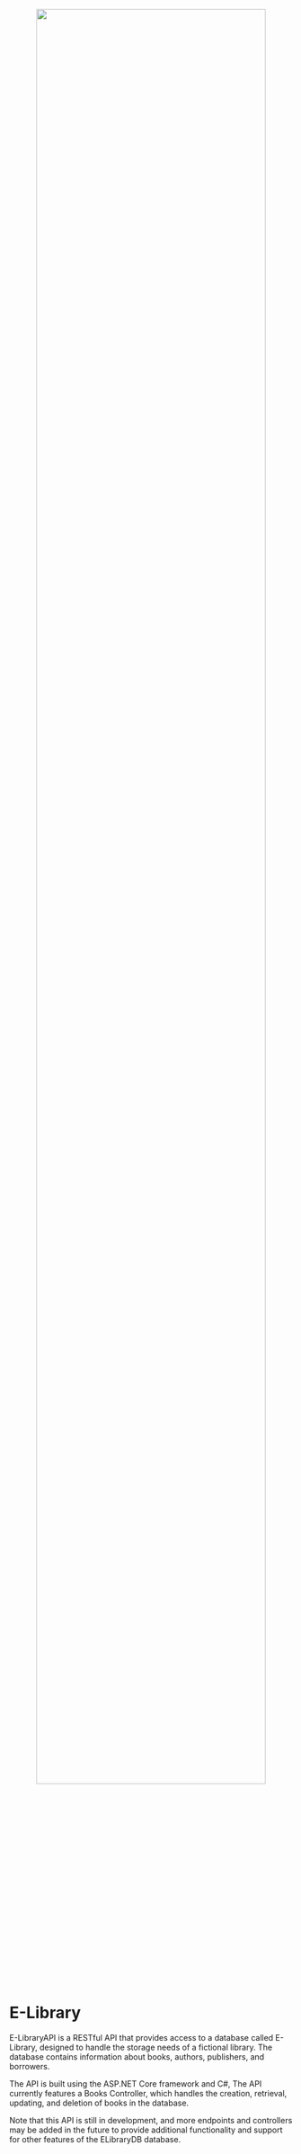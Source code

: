 <p align="center">
<img src="[https://user-images.githubusercontent.com/25421570/234197954-8e8118b7-4290-4c3a-9f83-78a3422be439.png](https://www.canva.com/design/DAFjtiaudnA/6ncLhV2rPzZ5gwdrExxdmw/edit?utm_content=DAFjtiaudnA&utm_campaign=designshare&utm_medium=link2&utm_source=sharebutton)" width="90%">
</p>

# E-Library
E-LibraryAPI is a RESTful API that provides access to a database called E-Library, designed to handle the storage needs of a fictional library. The database contains information about books, authors, publishers, and borrowers.

The API is built using the ASP.NET Core framework and C#,  The API currently features a Books Controller, which handles the creation, retrieval, updating, and deletion of books in the database.

Note that this API is still in development, and more endpoints and controllers may be added in the future to provide additional functionality and support for other features of the ELibraryDB database.
